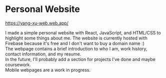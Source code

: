 # Personal Website

https://yang-xu-web.web.app/

I made a simple personal website with React, JavaScript, and HTML/CSS to highlight some things about me. The website is currently hosted with Firebase because it's free and I don't want to buy a domain name :)   
The webpage contains a brief introduction to who I am, work history, contact information, and my resume.   
In the future, I'll probably add a section for projects I've done and maybe coursework.   
Mobile webpages are a work in progress.   
